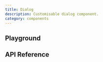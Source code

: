 ```yaml
---
title: Dialog
description: Customisable dialog component.
category: components
---
```


<script lang="ts">
    import ApiReferenceComponent from '$lib/components/api-reference/ApiReferenceComponent.svelte';
    import Playground from '$lib/content/components/dialog/playground.svelte';
    import { dialogSchema } from '$lib/content/components/dialog/schema.js';
</script>

## Playground

<Playground/>

## API Reference

<ApiReferenceComponent schema={dialogSchema}/>
